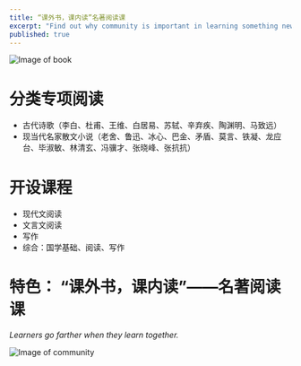 ```yaml
---
title: “课外书，课内读”名著阅读课
excerpt: "Find out why community is important in learning something new, what makes robust communities tick, and start co-designing your course."
published: true
---
```


![Image of book](http://pica.nipic.com/2007-12-08/20071288307318_2.jpg)

# 分类专项阅读
*	古代诗歌（李白、杜甫、王维、白居易、苏轼、辛弃疾、陶渊明、马致远）
*	现当代名家散文小说（老舍、鲁迅、冰心、巴金、矛盾、莫言、铁凝、龙应台、毕淑敏、林清玄、冯骥才、张晓峰、张抗抗）

# 开设课程
*	现代文阅读
*	文言文阅读
*	写作
*	综合：国学基础、阅读、写作

# 特色： “课外书，课内读”——名著阅读课

*Learners go farther when they learn together.*

![Image of community](http://www.juev.org/content/images/2014/Sep/sun.jpg)
